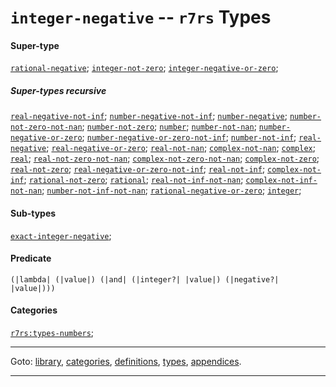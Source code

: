 

<a id='type__r7rs__integer-negative'></a>

# `integer-negative` -- `r7rs` Types


#### Super-type

[`rational-negative`](../../r7rs/types/rational-negative.md#type__r7rs__rational-negative);
[`integer-not-zero`](../../r7rs/types/integer-not-zero.md#type__r7rs__integer-not-zero);
[`integer-negative-or-zero`](../../r7rs/types/integer-negative-or-zero.md#type__r7rs__integer-negative-or-zero);


##### Super-types recursive

[`real-negative-not-inf`](../../r7rs/types/real-negative-not-inf.md#type__r7rs__real-negative-not-inf);
[`number-negative-not-inf`](../../r7rs/types/number-negative-not-inf.md#type__r7rs__number-negative-not-inf);
[`number-negative`](../../r7rs/types/number-negative.md#type__r7rs__number-negative);
[`number-not-zero-not-nan`](../../r7rs/types/number-not-zero-not-nan.md#type__r7rs__number-not-zero-not-nan);
[`number-not-zero`](../../r7rs/types/number-not-zero.md#type__r7rs__number-not-zero);
[`number`](../../r7rs/types/number.md#type__r7rs__number);
[`number-not-nan`](../../r7rs/types/number-not-nan.md#type__r7rs__number-not-nan);
[`number-negative-or-zero`](../../r7rs/types/number-negative-or-zero.md#type__r7rs__number-negative-or-zero);
[`number-negative-or-zero-not-inf`](../../r7rs/types/number-negative-or-zero-not-inf.md#type__r7rs__number-negative-or-zero-not-inf);
[`number-not-inf`](../../r7rs/types/number-not-inf.md#type__r7rs__number-not-inf);
[`real-negative`](../../r7rs/types/real-negative.md#type__r7rs__real-negative);
[`real-negative-or-zero`](../../r7rs/types/real-negative-or-zero.md#type__r7rs__real-negative-or-zero);
[`real-not-nan`](../../r7rs/types/real-not-nan.md#type__r7rs__real-not-nan);
[`complex-not-nan`](../../r7rs/types/complex-not-nan.md#type__r7rs__complex-not-nan);
[`complex`](../../r7rs/types/complex.md#type__r7rs__complex);
[`real`](../../r7rs/types/real.md#type__r7rs__real);
[`real-not-zero-not-nan`](../../r7rs/types/real-not-zero-not-nan.md#type__r7rs__real-not-zero-not-nan);
[`complex-not-zero-not-nan`](../../r7rs/types/complex-not-zero-not-nan.md#type__r7rs__complex-not-zero-not-nan);
[`complex-not-zero`](../../r7rs/types/complex-not-zero.md#type__r7rs__complex-not-zero);
[`real-not-zero`](../../r7rs/types/real-not-zero.md#type__r7rs__real-not-zero);
[`real-negative-or-zero-not-inf`](../../r7rs/types/real-negative-or-zero-not-inf.md#type__r7rs__real-negative-or-zero-not-inf);
[`real-not-inf`](../../r7rs/types/real-not-inf.md#type__r7rs__real-not-inf);
[`complex-not-inf`](../../r7rs/types/complex-not-inf.md#type__r7rs__complex-not-inf);
[`rational-not-zero`](../../r7rs/types/rational-not-zero.md#type__r7rs__rational-not-zero);
[`rational`](../../r7rs/types/rational.md#type__r7rs__rational);
[`real-not-inf-not-nan`](../../r7rs/types/real-not-inf-not-nan.md#type__r7rs__real-not-inf-not-nan);
[`complex-not-inf-not-nan`](../../r7rs/types/complex-not-inf-not-nan.md#type__r7rs__complex-not-inf-not-nan);
[`number-not-inf-not-nan`](../../r7rs/types/number-not-inf-not-nan.md#type__r7rs__number-not-inf-not-nan);
[`rational-negative-or-zero`](../../r7rs/types/rational-negative-or-zero.md#type__r7rs__rational-negative-or-zero);
[`integer`](../../r7rs/types/integer.md#type__r7rs__integer);


#### Sub-types

[`exact-integer-negative`](../../r7rs/types/exact-integer-negative.md#type__r7rs__exact-integer-negative);


#### Predicate

```
(|lambda| (|value|) (|and| (|integer?| |value|) (|negative?| |value|)))
```


#### Categories

[`r7rs:types-numbers`](../../r7rs/categories/r7rs_3a_types-numbers.md#category__r7rs__r7rs_3a_types-numbers);

----

Goto: [library](../../r7rs/_index.md#library__r7rs), [categories](../../r7rs/categories/_index.md#toc__r7rs__categories), [definitions](../../r7rs/definitions/_index.md#toc__r7rs__definitions), [types](../../r7rs/types/_index.md#toc__r7rs__types), [appendices](../../r7rs/appendices/_index.md#toc__r7rs__appendices).

----

